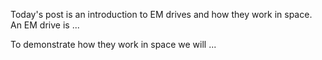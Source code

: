 Today's post is an introduction to EM drives and how they work in space. An EM drive is ...

To demonstrate how they work in space we will ...
